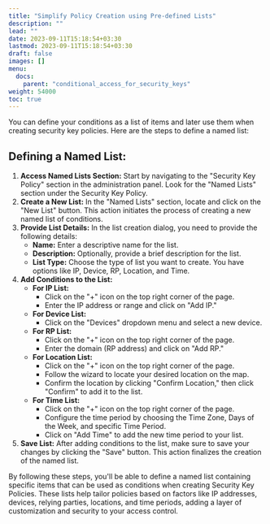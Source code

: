 ```yaml
---
title: "Simplify Policy Creation using Pre-defined Lists"
description: ""
lead: ""
date: 2023-09-11T15:18:54+03:30
lastmod: 2023-09-11T15:18:54+03:30
draft: false
images: []
menu:
  docs:
    parent: "conditional_access_for_security_keys"
weight: 54000
toc: true
---
```


You can define your conditions as a list of items and later use them when creating security key policies. Here are the steps to define a named list:

## Defining a Named List:

1. **Access Named Lists Section:** Start by navigating to the "Security Key Policy" section in the administration panel. Look for the "Named Lists" section under the Security Key Policy.
2. **Create a New List:** In the "Named Lists" section, locate and click on the "New List" button. This action initiates the process of creating a new named list of conditions.
3. **Provide List Details:** In the list creation dialog, you need to provide the following details:
    - **Name:** Enter a descriptive name for the list.
    - **Description:** Optionally, provide a brief description for the list.
    - **List Type:** Choose the type of list you want to create. You have options like IP, Device, RP, Location, and Time.
4. **Add Conditions to the List:**
    - **For IP List:**
        - Click on the "+" icon on the top right corner of the page.
        - Enter the IP address or range and click on "Add IP."
    - **For Device List:**
        - Click on the "Devices" dropdown menu and select a new device.
    - **For RP List:**
        - Click on the "+" icon on the top right corner of the page.
        - Enter the domain (RP address) and click on "Add RP."
    - **For Location List:**
        - Click on the "+" icon on the top right corner of the page.
        - Follow the wizard to locate your desired location on the map.
        - Confirm the location by clicking "Confirm Location," then click "Confirm" to add it to the list.
    - **For Time List:**
        - Click on the "+" icon on the top right corner of the page.
        - Configure the time period by choosing the Time Zone, Days of the Week, and specific Time Period.
        - Click on "Add Time" to add the new time period to your list.
5. **Save List:** After adding conditions to the list, make sure to save your changes by clicking the "Save" button. This action finalizes the creation of the named list.

By following these steps, you'll be able to define a named list containing specific items that can be used as conditions when creating Security Key Policies. These lists help tailor policies based on factors like IP addresses, devices, relying parties, locations, and time periods, adding a layer of customization and security to your access control.

